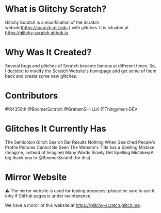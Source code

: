 # What is Glitchy Scratch?

Glitchy Scratch is a modification of the Scratch website(https://scratch.mit.edu ) with glitches. It is situated at https://glitchy-scratch.github.io .


# Why Was It Created?

Several bugs and glitches of Scratch became famous at different times. So, I decided to modify the Scratch Website's homepage and get some of them back and create some new glitches. 

# Contributors

@R4356th
@BoomerScratch
@GrahamSH-LLK
@Thingyman-DEV

# Glitches It Currently Has

The Semicolon Glitch
Search Bar Results Nothing When Searched
People's Profile Pictures Cannot Be Seen
The Website's Title has a Spelling Mistake (Imagrne, instead of Imagine)
Many Words Slowly Get Spelling Mistakes(A big thank you to @BoomerScratch for this)

# Mirror Website

:warning: The mirror website is used for testing purposes; please be sure to use it only if GitHub pages is under maintanence. 

We have a mirror of this website at https://glitchy-scratch.glitch.me.
